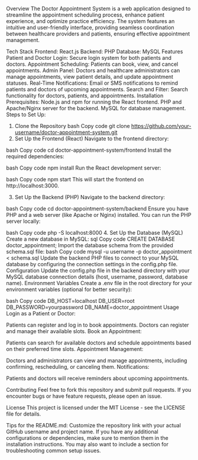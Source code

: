 Overview
The Doctor Appointment System is a web application designed to streamline the appointment scheduling process, enhance patient experience, and optimize practice efficiency. The system features an intuitive and user-friendly interface, providing seamless coordination between healthcare providers and patients, ensuring effective appointment management.

Tech Stack
Frontend: React.js
Backend: PHP
Database: MySQL
Features
Patient and Doctor Login: Secure login system for both patients and doctors.
Appointment Scheduling: Patients can book, view, and cancel appointments.
Admin Panel: Doctors and healthcare administrators can manage appointments, view patient details, and update appointment statuses.
Real-Time Notifications: Email or SMS notifications to remind patients and doctors of upcoming appointments.
Search and Filter: Search functionality for doctors, patients, and appointments.
Installation
Prerequisites:
Node.js and npm for running the React frontend.
PHP and Apache/Nginx server for the backend.
MySQL for database management.
Steps to Set Up:
1. Clone the Repository
bash
Copy code
git clone https://github.com/your-username/doctor-appointment-system.git
2. Set Up the Frontend (React)
Navigate to the frontend directory:

bash
Copy code
cd doctor-appointment-system/frontend
Install the required dependencies:

bash
Copy code
npm install
Run the React development server:

bash
Copy code
npm start
This will start the frontend on http://localhost:3000.

3. Set Up the Backend (PHP)
Navigate to the backend directory:

bash
Copy code
cd doctor-appointment-system/backend
Ensure you have PHP and a web server (like Apache or Nginx) installed. You can run the PHP server locally:

bash
Copy code
php -S localhost:8000
4. Set Up the Database (MySQL)
Create a new database in MySQL:
sql
Copy code
CREATE DATABASE doctor_appointment;
Import the database schema from the provided schema.sql file:
bash
Copy code
mysql -u username -p doctor_appointment < schema.sql
Update the backend PHP files to connect to your MySQL database by configuring the connection settings in the config.php file.
Configuration
Update the config.php file in the backend directory with your MySQL database connection details (host, username, password, database name).
Environment Variables
Create a .env file in the root directory for your environment variables (optional for better security):

bash
Copy code
DB_HOST=localhost
DB_USER=root
DB_PASSWORD=yourpassword
DB_NAME=doctor_appointment
Usage
Login as a Patient or Doctor:

Patients can register and log in to book appointments.
Doctors can register and manage their available slots.
Book an Appointment:

Patients can search for available doctors and schedule appointments based on their preferred time slots.
Appointment Management:

Doctors and administrators can view and manage appointments, including confirming, rescheduling, or canceling them.
Notifications:

Patients and doctors will receive reminders about upcoming appointments.

Contributing
Feel free to fork this repository and submit pull requests. If you encounter bugs or have feature requests, please open an issue.

License
This project is licensed under the MIT License - see the LICENSE file for details.

Tips for the README.md:
Customize the repository link with your actual GitHub username and project name.
If you have any additional configurations or dependencies, make sure to mention them in the installation instructions.
You may also want to include a section for troubleshooting common setup issues.
